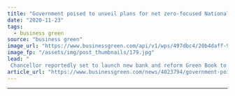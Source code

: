 ```yaml
---
title: "Government poised to unveil plans for net zero-focused National Infrastructure Bank"
date: "2020-11-23"
tags: 
  - business green
source: "business green"
image_url: "https://www.businessgreen.com/api/v1/wps/497dbc4/20b4daff-9cc9-4eb6-b7fe-4f6520a822ae/3/rishi-185x114.jpg"
image_fp: "/assets/img/post_thumbnails/179.jpg"
lead: "
 Chancellor reportedly set to launch new bank and reform Green Book to allow increased support for low carbon infrastructure ..."
article_url: "https://www.businessgreen.com/news/4023794/government-poised-unveil-plans-net-zero-focused-national-infrastructure-bank"
---
```


---
